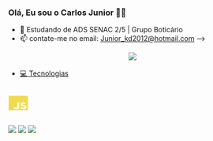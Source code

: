 ### Olá, Eu sou o Carlos Junior 🐱‍🏍

 
- 🌱 Estudando de ADS SENAC 2/5 | Grupo Boticário
- 📫 contate-me no email: Junior_kd2012@hotmail.com
-->


<div align="center">
  <a href="https://github.com/Carlos-Jr1">
  <img height="180em" src="https://github-readme-stats.vercel.app/api?username=Carlos-Jr1&show_icons=true&theme=blue&include_all_commits=true&count_private=true"/>
  </div>
  
  - 💻 Tecnologias   
  
  <div style="display: inline_block"><br>
  <img align="center" alt="Rafa-Js" height="30" width="40" src="https://raw.githubusercontent.com/devicons/devicon/master/icons/javascript/javascript-plain.svg">
 
     
  ##
 
<div> 

  <a href="https://instagram.com/jrcarlosoficial" target="_blank"><img src="https://img.shields.io/badge/-Instagram-%23E4405F?style=for-the-badge&logo=instagram&logoColor=white" target="_blank"></a>
  <a href = "mailto:junior_kd2012mail.com"><img src="https://img.shields.io/badge/-Gmail-%23333?style=for-the-badge&logo=gmail&logoColor=white" target="_blank"></a>
  <a href="https://www.linkedin.com/in/carlos-junior-68584422b/" target="_blank"><img src="https://img.shields.io/badge/-LinkedIn-%230077B5?style=for-the-badge&logo=linkedin&logoColor=white" target="_blank"></a> 
 
 
</div>
